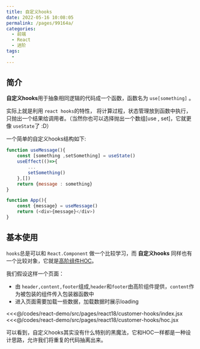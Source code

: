 ```yaml
---
title: 自定义hooks
date: 2022-05-16 10:08:05
permalink: /pages/99164a/
categories:
  - 前端
  - React
  - 进阶
tags:
  - 
---
```


## 简介

**自定义hooks**用于抽象相同逻辑的代码成一个函数，函数名为 `use[something]` 。

 实际上就是利用 `react hooks`的特性， 将计算过程，状态管理放到函数中执行，只抛出一个结果给调用者。（当然你也可以选择抛出一个数组[use , set]，它就更像 `useState`了 :D）

 一个简单的自定义hooks结构如下:

```javascript
function useMessage(){
    const [something ,setSomething] = useState()
    useEffect(()=>{
        ...
        setSomething()
    },[])
    return {message : something}
}

function App(){
    const {message} = useMessage()
    return (<div>{message}</div>)
}
```

 ## 基本使用

 `hooks`总是可以和 `React.Component` 做一个比较学习，而 **自定义hooks** 同样也有一个比较对象，它就是[高阶组件HOC](/pages/1aa093/)。

 我们假设这样一个页面：
 -  由 `header,content,footer`组成,`header`和`footer`由高阶组件提供，`content`作为被包装的组件传入包装器函数中
 -  进入页面需要加载一些数据，加载数据时展示loading

<code-group>
    <code-block title='自定义hooks' active>
    <<<@/codes/react-demo/src/pages/react18/customer-hooks/index.jsx
    </code-block>
    <code-block title='hoc'>
    <<<@/codes/react-demo/src/pages/react18/customer-hooks/hoc.jsx
    </code-block>
</code-group>

可以看到，自定义hooks其实没有什么特别的黑魔法，它和HOC一样都是一种设计思路，允许我们将重复的代码抽离出来。
